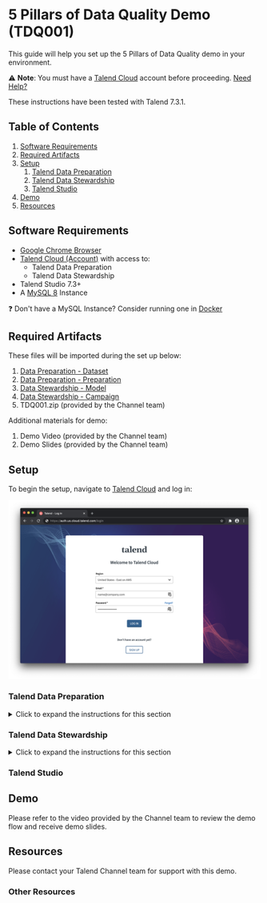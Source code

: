 # 5 Pillars of Data Quality Demo (TDQ001)

This guide will help you set up the 5 Pillars of Data Quality demo in your environment.

:warning: **Note**: You must have a [Talend Cloud](https://auth.us.cloud.talend.com/) account before proceeding. [Need Help?](#resources)

These instructions have been tested with Talend 7.3.1.

## Table of Contents

1. [Software Requirements](#softwarerequirements)
2. [Required Artifacts](#requiredartifacts)
3. [Setup](#setup)
   1. [Talend Data Preparation](#dataprep)
   2. [Talend Data Stewardship](#datastewardship)
   3. [Talend Studio](#studio)
4. [Demo](#demo)
5. [Resources](#resources)

## Software Requirements <a name="softwarerequirements"></a>

- [Google Chrome Browser](https://www.google.com/chrome/)
- [Talend Cloud (Account)](https://auth.us.cloud.talend.com/) with access to:
  - Talend Data Preparation
  - Talend Data Stewardship
- Talend Studio 7.3+
- A [MySQL 8](https://dev.mysql.com/downloads/) Instance

:question: Don't have a MySQL Instance? Consider running one in [Docker](../../../misc/docker.md)

## Required Artifacts <a name="requiredartifacts"></a>

These files will be imported during the set up below:

1. [Data Preparation - Dataset](TDQ001-5PillarsOfDataQuality_tdp_dataset.csv)
2. [Data Preparation - Preparation](TDQ001-5PillarsOfDataQuality_tdp_preparation.json)
3. [Data Stewardship - Model](TDQ001-5PillarsOfDataQuality_tds_model.json)
4. [Data Stewardship - Campaign](TDQ001-5PillarsOfDataQuality_tds_campaign.json)
5. TDQ001.zip (provided by the Channel team)

Additional materials for demo:
1. Demo Video (provided by the Channel team)
2. Demo Slides (provided by the Channel team)

## Setup <a name="setup"></a>

To begin the setup, navigate to [Talend Cloud](https://auth.us.cloud.talend.com/) and log in:

![Talend Cloud Login](screenshots/tdq001-001.png)

### Talend Data Preparation <a name="dataprep"></a>

<details>
  <summary>Click to expand the instructions for this section</summary>
<br/>

Once logged in, choose __Data Preparation__ from the drop down menu:

![Talend Cloud Dropdown Menu](screenshots/tdq001-010.png)

In Talend Data Preparation, choose __Datasets__ on the left menu:

![Talend Data Preparation Add Dataset](screenshots/tdq001-011.png)

Download [`TDQ001-5PillarsOfDataQuality_tdp_dataset.csv`](TDQ001-5PillarsOfDataQuality_tdp_dataset.csv) from this repository and click __Add Dataset__. After adding the dataset, verify it has been successfully added:

![Talend Data Preparation](screenshots/tdq001-012.png)

Choose __Preparations__ on the left menu:

![Talend Data Preparation](screenshots/tdq001-013.png)

Download [`TDQ001-5PillarsOfDataQuality_tdp_preparation.json`](TDQ001-5PillarsOfDataQuality_tdp_preparation.json) from this repository and click __Import Preparation__. After importing the preparation, verify it has been successfully imported:

![Talend Data Preparation](screenshots/tdq001-014.png)

</details>

### Talend Data Stewardship <a name="datastewardship"></a>

<details>
  <summary>Click to expand the instructions for this section</summary>
<br/>

Choose __Data Stewardship__ from the drop down menu:

![Talend Cloud Dropdown Menu](screenshots/tdq001-015.png)

In Talend Data Stewardship, choose __Data models__ on the left menu:

![Talend Data Stewardship Data Models](screenshots/tdq001-020.png)

Download [`TDQ001-5PillarsOfDataQuality_tds_model.json`](TDQ001-5PillarsOfDataQuality_tds_model.json) from this repository and click __Import Data Model__. After importing the data model, verify it has been successfully imported:

![Talend Data Stewardship Data Models](screenshots/tdq001-021.png)

Choose __Campaigns__ on the left menu:

![Talend Data Stewardship Campaigns](screenshots/tdq001-022.png)

Download [`TDQ001-5PillarsOfDataQuality_tds_campaign.json`](TDQ001-5PillarsOfDataQuality_tds_campaign.json) from this repository and click __Import Campaign__. After importing the campaign, verify it has been successfully imported:

![Talend Data Stewardship Campaigns](screenshots/tdq001-023.png)

</details>

### Talend Studio <a name="studio"></a>


## Demo <a name="demo"></a>

Please refer to the video provided by the Channel team to review the demo flow and receive demo slides.

## Resources <a name="resources"></a>

Please contact your Talend Channel team for support with this demo.

### Other Resources
